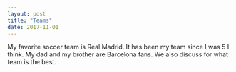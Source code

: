 ```yaml
---
layout: post
title: "Teams"
date: 2017-11-01
---
```


My favorite soccer team is Real Madrid. It has been my team since I was 5 I think. My dad and my brother are Barcelona fans. We also discuss for what team is the best.

